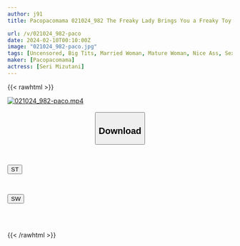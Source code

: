 ```yaml
---
author: j91
title: Pacopacomama 021024_982 The Freaky Lady Brings You a Freaky Toy Chair!, Slimy and foamy with a lewd young mama Seri Mizutani

url: /v/021024_982-paco
date: 2024-02-10T00:10:00Z
image: "021024_982-paco.jpg"
tags: [Uncensored, Big Tits, Married Woman, Mature Woman, Nice Ass, Sexy Legs, Slender, Slut, Titty Fuck]
maker: [Pacopacomama]
actress: [Seri Mizutani]
---
```



{{< rawhtml >}}

<div class="video" data-videoid="3Wa6wBropZTdOBB">
    <a href="javascript:;">
        <img src="/v/021024_982-paco/021024_982-paco.jpg" width="WIDTH" height="HEIGHT" alt="021024_982-paco.mp4" loading="lazy">
    </a>
</div>

<script type="text/javascript" src="https://j91.asia/asset/on-demand-st.js"></script>

<br>
  <link rel="stylesheet" href="https://j91.asia/asset/bs5.css">
  
  <center>
  <button class="btn btn-primary" type="button" data-bs-toggle="collapse" data-bs-target=".multi-collapse" aria-expanded="false" aria-controls="multiCollapseExample1 multiCollapseExample2"><h2>Download</h2></button></center>
</p>
<div class="row">
  <div class="col">
    <div class="collapse multi-collapse" id="multiCollapseExample1">
      <div class="card card-body">
	      	      <br>
<div class="buttons">  
<p><a href="https://streamtape.to/v/3Wa6wBropZTdOBB" target="_blank"><button class="btn-hover color-3"><i class="fa fa-download"></i> ST</button></a></p></div>
    </div>
  </div>
</div>
  <div class="col">
    <div class="collapse multi-collapse" id="multiCollapseExample2">
      <div class="card card-body">
	      <br>
<div class="buttons">
<p><a href="https://cdnwish.com/7lp7gmmmr3wk" target="_blank"><button class="btn-hover color-2"><i class="fa fa-download"></i> SW</button></a></p></div>
<br><br>
      </div>
    </div>
  </div>
</div>

{{< /rawhtml >}}